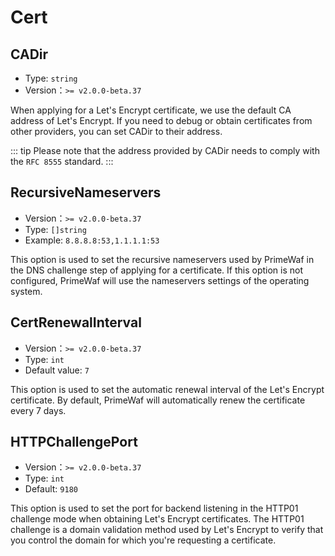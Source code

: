 # Cert

## CADir
- Type: `string`
- Version：`>= v2.0.0-beta.37`

When applying for a Let's Encrypt certificate, we use the default CA address of Let's Encrypt. If you need to debug or
obtain certificates from other providers, you can set CADir to their address.

::: tip
Please note that the address provided by
CADir needs to comply with the `RFC 8555` standard.
:::

## RecursiveNameservers

- Version：`>= v2.0.0-beta.37`
- Type: `[]string`
- Example: `8.8.8.8:53,1.1.1.1:53`

This option is used to set the recursive nameservers used by
PrimeWaf in the DNS challenge step of applying for a certificate.
If this option is not configured, PrimeWaf will use the nameservers settings of the operating system.


## CertRenewalInterval

- Version：`>= v2.0.0-beta.37`
- Type: `int`
- Default value: `7`

This option is used to set the automatic renewal interval of the Let's Encrypt certificate.
By default, PrimeWaf will automatically renew the certificate every 7 days.

## HTTPChallengePort

- Version：`>= v2.0.0-beta.37`
- Type: `int`
- Default: `9180`

This option is used to set the port for backend listening in the HTTP01 challenge mode when obtaining Let's Encrypt
certificates. The HTTP01 challenge is a domain validation method used by Let's Encrypt to verify that you control the
domain for which you're requesting a certificate.
